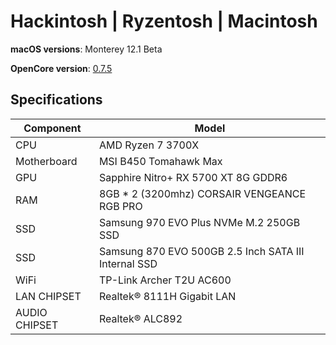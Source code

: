 # Hackintosh | Ryzentosh | Macintosh
**macOS versions**: Monterey 12.1 Beta

**OpenCore version**: [0.7.5](https://github.com/acidanthera/OpenCorePkg/releases)

## Specifications
| **Component** | **Model** |
| ------------- | --------- |
| CPU | AMD Ryzen 7 3700X |
| Motherboard | MSI B450 Tomahawk Max |
| GPU | Sapphire Nitro+ RX 5700 XT 8G GDDR6 |
| RAM | 8GB * 2 (3200mhz) CORSAIR VENGEANCE RGB PRO |
| SSD | Samsung 970 EVO Plus NVMe M.2 250GB SSD |
| SSD | Samsung 870 EVO 500GB 2.5 Inch SATA III Internal SSD |
| WiFi | TP-Link Archer T2U AC600 |
| LAN CHIPSET | Realtek® 8111H Gigabit LAN |
| AUDIO CHIPSET | Realtek® ALC892 |
